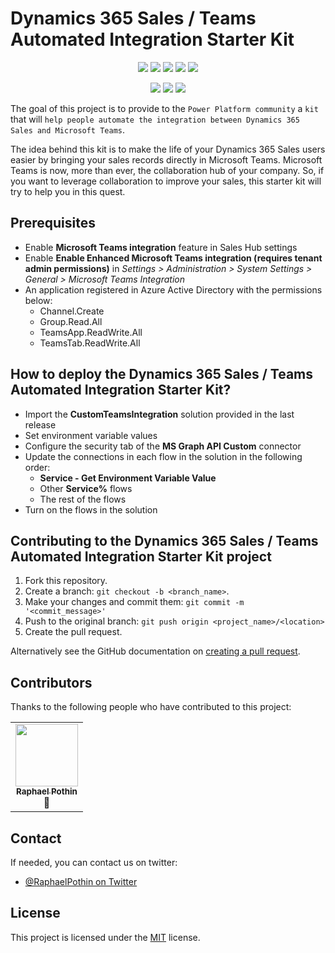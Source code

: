 # Dynamics 365 Sales / Teams Automated Integration Starter Kit

<p align="center">
    <a href="#repolicense" alt="Repository License">
        <img src="https://img.shields.io/github/license/rpothin/D365Sales-Teams-AutomatedIntegration-StarterKit?color=yellow&label=License" /></a>
    <a href="#issues" alt="Issues">
        <img src="https://img.shields.io/github/issues/rpothin/D365Sales-Teams-AutomatedIntegration-StarterKit?color=blue&label=Issues" /></a>
    <a href="#openissues" alt="Open Issues">
        <img src="https://img.shields.io/github/issues-raw/rpothin/D365Sales-Teams-AutomatedIntegration-StarterKit?label=Open%20Issues" /></a>
    <a href="#pr" alt="Pull Requests">
        <img src="https://img.shields.io/github/issues-pr/rpothin/D365Sales-Teams-AutomatedIntegration-StarterKit?color=blue&label=Pull%20Requests" /></a>
    <a href="#openpr" alt="Open Pull Requests">
        <img src="https://img.shields.io/github/issues-pr-raw/rpothin/D365Sales-Teams-AutomatedIntegration-StarterKit?label=Open%20Pull%20Requests" /></a>
</p>

<p align="center">
    <a href="#watchers" alt="Watchers">
        <img src="https://img.shields.io/github/watchers/rpothin/D365Sales-Teams-AutomatedIntegration-StarterKit?style=social" /></a>
    <a href="#forks" alt="Forks">
        <img src="https://img.shields.io/github/forks/rpothin/D365Sales-Teams-AutomatedIntegration-StarterKit?style=social" /></a>
    <a href="#stars" alt="Stars">
        <img src="https://img.shields.io/github/stars/rpothin/D365Sales-Teams-AutomatedIntegration-StarterKit?style=social" /></a>
</p>

The goal of this project is to provide to the `Power Platform community` a `kit` that will `help people automate the integration between Dynamics 365 Sales and Microsoft Teams`.

The idea behind this kit is to make the life of your Dynamics 365 Sales users easier by bringing your sales records directly in Microsoft Teams.
Microsoft Teams is now, more than ever, the collaboration hub of your company.
So, if you want to leverage collaboration to improve your sales, this starter kit will try to help you in this quest.

## Prerequisites

- Enable **Microsoft Teams integration** feature in Sales Hub settings
- Enable **Enable Enhanced Microsoft Teams integration (requires tenant admin permissions)** in *Settings > Administration > System Settings > General > Microsoft Teams Integration*
- An application registered in Azure Active Directory with the permissions below:
    - Channel.Create
    - Group.Read.All
    - TeamsApp.ReadWrite.All
    - TeamsTab.ReadWrite.All

## How to deploy the Dynamics 365 Sales / Teams Automated Integration Starter Kit?

- Import the **CustomTeamsIntegration** solution provided in the last release
- Set environment variable values
- Configure the security tab of the **MS Graph API Custom** connector
- Update the connections in each flow in the solution in the following order:
	- **Service - Get Environment Variable Value**
	- Other **Service%** flows
	- The rest of the flows
- Turn on the flows in the solution

## Contributing to the Dynamics 365 Sales / Teams Automated Integration Starter Kit project

1. Fork this repository.
2. Create a branch: `git checkout -b <branch_name>`.
3. Make your changes and commit them: `git commit -m '<commit_message>'`
4. Push to the original branch: `git push origin <project_name>/<location>`
5. Create the pull request.

Alternatively see the GitHub documentation on [creating a pull request](https://help.github.com/en/github/collaborating-with-issues-and-pull-requests/creating-a-pull-request).

## Contributors

Thanks to the following people who have contributed to this project:

<!-- Static version of the contributors list for now, but if all owners agree, we can install the AllContributors GitHub App (https://allcontributors.org/docs/en/bot/installation) 
<!-- ALL-CONTRIBUTORS-LIST:START - Do not remove or modify this section -->
<!-- prettier-ignore-start -->
<!-- markdownlint-disable -->
<table>
  <tr>
    <td align="center">
        <a href="https%3A%2F%2Ftwitter.com%2FRaphaelPothin">
            <img src="https://avatars.githubusercontent.com/u/23240245?v=3" width="100px;" alt=""/>
            <br />
            <sub>
                <b>Raphael Pothin</b>
            </sub>
        </a>
        <br />
        <a title="Documentation">📖</a>
    </td>
  </tr>
</table>

<!-- markdownlint-enable -->
<!-- prettier-ignore-end -->
<!-- ALL-CONTRIBUTORS-LIST:END -->

## Contact

If needed, you can contact us on twitter:
- [@RaphaelPothin on Twitter](https://twitter.com/RaphaelPothin)

## License

This project is licensed under the [MIT](https://github.com/rpothin/D365Sales-Teams-AutomatedIntegration-StarterKit/blob/main/LICENSE) license.
